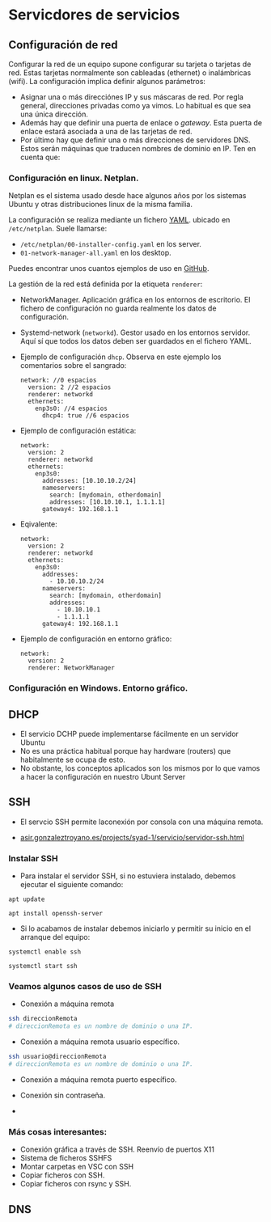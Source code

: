 # Servicdores de servicios

## Configuración de red

Configurar la red de un equipo supone configurar su tarjeta o tarjetas de red. Estas tarjetas normalmente son cableadas (ethernet) o inalámbricas (wifi). La configuración implica definir algunos parámetros:

- Asignar una o más direcciónes IP y sus máscaras de red. Por regla general, direcciones privadas como ya vimos. Lo habitual es que sea una única dirección.
- Además hay que definir una puerta de enlace o _gateway_. Esta puerta de enlace estará asociada a una de las tarjetas de red.
- Por último hay que definir una o más direcciones de servidores DNS. Estos serán máquinas que traducen nombres de dominio en IP. Ten en cuenta que:

### Configuración en linux. Netplan.

Netplan es el sistema usado desde hace algunos años por los sistemas Ubuntu y otras distribuciones linux de la misma familia.

La configuración se realiza mediante un fichero [YAML](https://es.wikipedia.org/wiki/YAML). ubicado en `/etc/netplan`. Suele llamarse:

  - `/etc/netplan/00-installer-config.yaml` en los server.
  - `01-network-manager-all.yaml` en los desktop.


Puedes encontrar unos cuantos ejemplos de uso en [GitHub](https://github.com/canonical/netplan/tree/main/examples). 

La gestión de la red está definida por la etiqueta `renderer`:

- NetworkManager. Aplicación gráfica en los entornos de escritorio. El fichero de configuración no guarda realmente los datos de configuración.
- Systemd-network (`networkd`). Gestor usado en los entornos servidor. Aquí sí que todos los datos deben ser guardados en el fichero YAML.


- Ejemplo de configuración `dhcp`. Observa en este ejemplo los comentarios sobre el sangrado:

  ```
  network: //0 espacios
    version: 2 //2 espacios
    renderer: networkd
    ethernets:
      enp3s0: //4 espacios
        dhcp4: true //6 espacios
  ```

- Ejemplo de configuración estática:

  ```
  network:
    version: 2
    renderer: networkd
    ethernets:
      enp3s0:
        addresses: [10.10.10.2/24]
        nameservers:
          search: [mydomain, otherdomain]
          addresses: [10.10.10.1, 1.1.1.1]
        gateway4: 192.168.1.1

  ```

- Eqivalente:

  ```
  network:
    version: 2
    renderer: networkd
    ethernets:
      enp3s0:
        addresses:
          - 10.10.10.2/24
        nameservers:
          search: [mydomain, otherdomain]
          addresses: 
            - 10.10.10.1
            - 1.1.1.1
        gateway4: 192.168.1.1        
  ```

- Ejemplo de configuración en entorno gráfico:

  ```
  network:
    version: 2
    renderer: NetworkManager
  ```


### Configuración en Windows. Entorno gráfico.



## DHCP

- El servicio DCHP puede implementarse fácilmente en un servidor Ubuntu
- No es una práctica habitual porque hay hardware (routers) que habitalmente se ocupa de esto. 
- No obstante, los conceptos aplicados son los mismos por lo que vamos a hacer la configuración en nuestro Ubunt Server

## SSH

- El servcio SSH permite laconexión por consola con una máquina remota.

- [asir.gonzaleztroyano.es/projects/syad-1/servicio/servidor-ssh.html](https://asir.gonzaleztroyano.es/projects/syad-1/servicio/servidor-ssh.html)

### Instalar SSH

- Para instalar el servidor SSH, si no estuviera instalado, debemos ejecutar el siguiente comando:

```
apt update

apt install openssh-server
```

- Si lo acabamos de instalar debemos iniciarlo y permitir su inicio en el arranque del equipo:

```
systemctl enable ssh

systemctl start ssh
```

### Veamos algunos casos de uso de SSH 

- Conexión a máquina remota

```bash
ssh direccionRemota
# direccionRemota es un nombre de dominio o una IP.
```

- Conexión a máquina remota usuario específico.

```bash
ssh usuario@direccionRemota
# direccionRemota es un nombre de dominio o una IP.
```

- Conexión a máquina remota puerto específico.

- Conexión sin contraseña.

- 


### Más cosas interesantes:

- Conexión gráfica a través de SSH. Reenvío de puertos X11
- Sistema de ficheros SSHFS
- Montar carpetas en VSC con SSH
- Copiar ficheros con SSH.
- Copiar ficheros con rsync y SSH.

## DNS


<!-- ## FTP -->